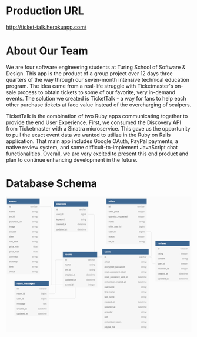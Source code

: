 # Production URL
http://ticket-talk.herokuapp.com/

# About Our Team

  We are four software engineering students at Turing School of Software & Design.
  This app is the product of a group project over 12 days three quarters of the way through our
  seven-month intensive technical education program. The idea came from a real-life
  struggle with Ticketmaster's on-sale process to obtain tickets to some of our favorite,
  very in-demand events. The solution we created is TicketTalk - a way for fans to help
  each other purchase tickets at face value instead of the overcharging of scalpers.


  TicketTalk is the combination of two Ruby apps communicating together to provide the end
  User Experience. First, we consumed the Discovery API from Ticketmaster with a Sinatra microservice.
  This gave us the opportunity to pull the exact event data we wanted to utilize in the Ruby on
  Rails application. That main app includes Google OAuth, PayPal payments, a native review system,
  and some difficult-to-implement JavaScript chat functionalities. Overall, we are very excited to
  present this end product and plan to continue enhancing development in the future.

# Database Schema

![Image of Schema Diagram](app/assets/images/schema.png)
